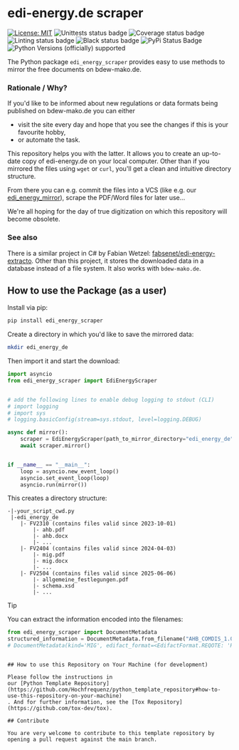 # edi-energy.de scraper

[![License: MIT](https://img.shields.io/badge/License-MIT-yellow.svg)](LICENSE)
![Unittests status badge](https://github.com/Hochfrequenz/edi_energy_scraper/workflows/Unittests/badge.svg)
![Coverage status badge](https://github.com/Hochfrequenz/edi_energy_scraper/workflows/Coverage/badge.svg)
![Linting status badge](https://github.com/Hochfrequenz/edi_energy_scraper/workflows/Linting/badge.svg)
![Black status badge](https://github.com/Hochfrequenz/edi_energy_scraper/workflows/Black/badge.svg)
![PyPi Status Badge](https://img.shields.io/pypi/v/edi_energy_scraper)
![Python Versions (officially) supported](https://img.shields.io/pypi/pyversions/edi_energy_scraper.svg)

The Python package `edi_energy_scraper` provides easy to use methods to mirror the free documents on bdew-mako.de.

### Rationale / Why?

If you'd like to be informed about new regulations or data formats being published on bdew-mako.de you can either

- visit the site every day and hope that you see the changes if this is your favourite hobby,
- or automate the task.

This repository helps you with the latter. It allows you to create an up-to-date copy of edi-energy.de on your local
computer. Other than if you mirrored the files using `wget` or `curl`, you'll get a clean and intuitive directory
structure.

From there you can e.g. commit the files into a VCS (like e.g. our [edi_energy_mirror](https://github.com/Hochfrequenz/edi_energy_mirror)), scrape the PDF/Word files for later use...

We're all hoping for the day of true digitization on which this repository will become obsolete.

### See also
There is a similar project in C# by Fabian Wetzel: [fabsenet/edi-energy-extracto](https://github.com/fabsenet/edi-energy-extractor/).
Other than this project, it stores the downloaded data in a database instead of a file system.
It also works with `bdew-mako.de`.

## How to use the Package (as a user)

Install via pip:

```bash
pip install edi_energy_scraper
```

Create a directory in which you'd like to save the mirrored data:

```bash
mkdir edi_energy_de
```

Then import it and start the download:

```python
import asyncio
from edi_energy_scraper import EdiEnergyScraper


# add the following lines to enable debug logging to stdout (CLI)
# import logging
# import sys
# logging.basicConfig(stream=sys.stdout, level=logging.DEBUG)

async def mirror():
    scraper = EdiEnergyScraper(path_to_mirror_directory="edi_energy_de")
    await scraper.mirror()


if __name__ == "__main__":
    loop = asyncio.new_event_loop()
    asyncio.set_event_loop(loop)
    asyncio.run(mirror())

```

This creates a directory structure:

```
-|-your_script_cwd.py
 |-edi_energy_de
    |- FV2310 (contains files valid since 2023-10-01)
        |- ahb.pdf
        |- ahb.docx
        |- ...
    |- FV2404 (contains files valid since 2024-04-03)
        |- mig.pdf
        |- mig.docx
        |- ...
    |- FV2504 (contains files valid since 2025-06-06)
        |- allgemeine_festlegungen.pdf
        |- schema.xsd
        |- ...
```

> [!TIP]
> You can extract the information encoded into the filenames:
> ```python
> from edi_energy_scraper import DocumentMetadata
> structured_information = DocumentMetadata.from_filename("AHB_COMDIS_1.0f_99991231_20250605_20250605_8872.pdf")
> # DocumentMetadata(kind='MIG', edifact_format=<EdifactFormat.REQOTE: 'REQOTE'>, valid_from=datetime.date(2023, 9, 30), valid_unt...traordinary_publication=True, is_error_correction=False, is_informational_reading_version=True, additional_text=None, id=10071)
```

## How to use this Repository on Your Machine (for development)

Please follow the instructions in
our [Python Template Repository](https://github.com/Hochfrequenz/python_template_repository#how-to-use-this-repository-on-your-machine)
. And for further information, see the [Tox Repository](https://github.com/tox-dev/tox).

## Contribute

You are very welcome to contribute to this template repository by opening a pull request against the main branch.
